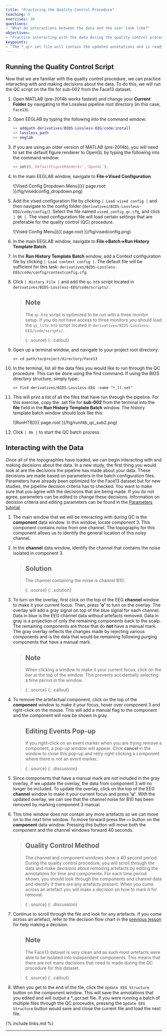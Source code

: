 ```yaml
---
title: "Practicing the Quality Control Procedure"
teaching: 5
exercises: 30
questions:
- "What do interactions between the data and the user look like?"
objectives:
- "Practice interacting with the data during the quality control procedure."
keypoints:
- "The *_qcr.set file will contain the updated annotations and is ready for further processing such as segmentation.)"
---
```


## Running the Quality Control Script 

Now that we are familiar with the quality control procedure, we can practice interacting with and making decisions about the data. To do this, we will run the QC script on the file for sub-002 from the Face13 dataset.

1. Open MATLAB (pre-2014b works fastest) and change your **Current Folder** by navigating to the Lossless pipeline root directory (in this case, `Face13`).

2. Open EEGLAB by typing the following into the command window:

    ```matlab
    >> addpath derivatives/BIDS-Lossless-EEG/code/install
    >> lossless_path
    >> eeglab
    ```

3. If you are using an older version of MATLAB (pre-2014b), you will need to set the default figure renderer to OpenGL by typing the following into the command window:


    ```matlab
    >> set(0,'DefaultFigureRenderer','OpenGL');
    ```

4. In the main EEGLAB window, navigate to **File->Vised Configuration**. 

    ![Vised Config Dropdown Menu]({{ page.root }}/fig/visedconfig_dropdown.png)

5. Add the vised configuration file by clicking `| Load vised config |` and then navigate to the config folder (`derivatives/BIDS-Lossless-EEG/code/config/`). Select the file named `vised_config_qc.cfg`, and click `| OK |`. The vised configuration file will load certain settings that are preferable for the quality control (QC) procedure.

    ![Vised Config Menu]({{ page.root }}/fig/visedconfig.png)

6. In the main EEGLAB window, navigate to **File->Batch->Run History Template Batch**.


7. In the **Run History Template Batch** window, add a Context configuration file by clicking `| Load context config |`. The default file will be sufficient for this task: `derivatives/BIDS-Lossless-EEG/code/config/contextconfig.cfg`. 

8. Click `| History File |` and add the `qc.htb` script located in `derivatives/BIDS-Lossless-EEG/code/scripts/`.

    > ## Note 
    > The `qc.htb` script is optimized to be run with a three monitor setup. If you do not have access to three monitors you should load the `qc_lite.htb` script located in `derivatives/BIDS-Lossless-EEG/code/scripts/`.      
    > 
    > {: .source}
    {: .callout}

9. Open up a terminal window, and navigate to your project root directory:

    `>> cd path/to/project/directory/Face13`

10. In the terminal, list all the data files you would like to run through the QC procedure. This can be done using the find command. If using the BIDS directory structure, simply type:

    `>> find derivatives/BIDS-Lossless-EEG -name "*_ll.set"`

12. This will print a list of all the files that have run through the pipeline. For this exercise, copy the .set file for **sub-002** from the terminal into the **file** field in the **Run History Template Batch** window. The history template batch window should look like this:

    ![RunHTB]({{ page.root }}/fig/runhtb_qc_sub2.png)

13. Click `| Ok |` to start the QC batch process.

## Interacting with the Data

Once all of the topographies have loaded, we can begin interacting with and making decisions about the data. In a new study, the first thing you would look at are the decisions the pipeline has made about your data. These decisions are made based on parameters in the batch configuration files. Parameters have already been optimized for the Face13 dataset but for new studies, the pipeline decision criteria has to checked. You want to make sure that you agree with the decisions that are being made. If you do not agree, parameters can be edited to change these decisions. Information on decision criteria and editing parameters can be found in the [Parameters tutorial](https://bucanl.github.io/SDC-LOSSLESS-PARAMS/).

1. The main window that we will be interacting with during QC is the **component** data window. In this window, locate component 3. This component contains noise from one channel. The topography for this component allows us to identify the general location of this noisy channel.

2. In the **channel** data window, identify the channel that contains the noise isolated in component 3.

    > ## Solution
    > The channel containing the noise is channel B10.
    >
    > {: .source}
    {: .solution}

3. To turn on the overlay, first click on the top of the EEG **channel** window to make it your current focus. Then, press **'o'** to turn on the overlay. The overlay will add a gray signal on top of the blue signal for each channel. Data in blue is the EEG channel data without artefacts removed. Data in gray is a projection of only the remaining components back to the scalp. The remaining components are those that do **not** have a manual mark. The gray overlay reflects the changes made by rejecting various components and is the data that would be remaining following purging components that have a manual mark.

    > ## Note
    > When clicking a window to make it your current focus, click on the bar at the top of the window. This prevents accidentally selecting a time period in the window.
    >
    > {: .source}
    {: .callout}

4. To remove the artefactual component, click on the top of the **component** window to make it your focus, hover over component 3 and right-click on the mouse. This will add a manual flag to the component and the component will now be shown in gray.

    > ## Editing Events Pop-up
    > If you right-click on an event marker when you are trying remove a component, a pop-up window will appear. Click **cancel** in the window to close this pop-up and retry right-clicking a component where there is not an event marker.
    >
    > {: .source}
    {: .discussion}

5. Since components that have a manual mark are not included in the gray overlay, if we update the overlay, the data from component 3 will no longer be included. To update the overlay, click on the top of the EEG **channel** window to make it your current focus and press **'u'**. With the updated overlay, we can see that the channel noise for B10 has been removed by marking component 3 manual.  

6. This time window does not contain any more artefacts so we can move on to the next time window. To move forward press the `>>` button on the **component** data window. Pressing this button will move both the component and the channel windows forward 40 seconds.

    > ## Quality Control Method
    > The channel and component windows show a 40 second period. During the quality control procedure, you will scroll through the data and make decisions about removing artefacts by editing the annotations for time and components. For each time period shown, you should look through the components and channel data and identify if there are any artefacts present. When you come across an artefact you will make a decision on how to mark it for removal. 
    >
    > {: .source}
    {: .discussion}

7. Continue to scroll through the file and look for any artefacts. If you come across an artefact, refer to the decision flow chart in the [previous lesson](https://bucanl.github.io/SDC-LOSSLESS-QC/04-making_decisions_about_the_data/index.html) for help making a decision. 

    > ## Note
    > The Face13 dataset is very clean and as such most artefacts were able to be isolated into independent components. This means that there are not many decisions that need to made during the QC procedure for this dataset. 
    >
    > {: .source}
    {: .callout}

8. When you get to the end of the file, click the `Update EEG Structure` button on the component window. This will save the annotations that you edited and will output a *_qcr.set file. If you were running a batch of multiple files through the QC proceudre, pressing the `Update EEG Structure` button would save and close the current file and load the next file.


{% include links.md %}

---
